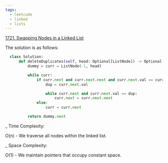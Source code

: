 ```yaml
---
tags:
  - leetcode
  - linked
  - lists
---
```


<a href="https://leetcode.com/problems/swapping-nodes-in-a-linked-list/">
1721. Swapping Nodes in a Linked List</a>

The solution is as follows:

```python
  class Solution:
      def deleteDuplicates(self, head: Optional[ListNode]) -> Optional[ListNode]:
          dummy = curr = ListNode(-1, head)

          while curr:
              if curr.next and curr.next.next and curr.next.val == curr.next.next.val:
                  dup = curr.next.val

                  while curr.next and curr.next.val == dup:
                      curr.next = curr.next.next
              else:
                  curr = curr.next

          return dummy.next
```

\_ Time Complexity:

O(n) - We traverse all nodes within the linked list.

\_ Space Complexity:

O(1) - We maintain pointers that occupy constant space.
